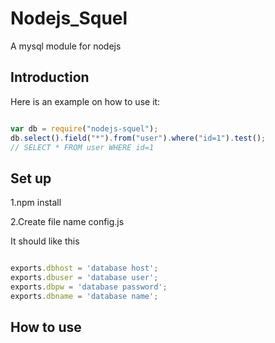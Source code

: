 # Nodejs_Squel
A mysql module for nodejs

## Introduction

Here is an example on how to use it:

```js

var db = require("nodejs-squel");
db.select().field("*").from("user").where("id=1").test();
// SELECT * FROM user WHERE id=1

```

## Set up

1.npm install

2.Create file name config.js

It should like this

```js

exports.dbhost = 'database host';
exports.dbuser = 'database user';
exports.dbpw = 'database password';
exports.dbname = 'database name';

```

## How to use

```js


```

